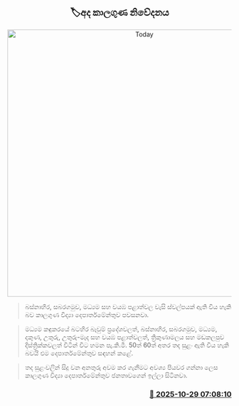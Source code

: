 <p align='center'><b><h2 align='center' title='Today's weather forecast'>🏷අද කාලගුණ නිවේදනය</h2></b></p>
<p align='center'><img src='https://helakuru.sgp1.cdn.digitaloceanspaces.com/esana/images/lib/weather-thumb-new-1[1].jpg' width='600' alt='Today's weather forecast'></p>

> බස්නාහිර, සබරගමුව, මධ්‍යම සහ වයඹ පළාත්වල වැසි ස්වල්පයක් ඇති විය හැකි බව කාලගුණ විද්‍යා දෙපාර්තමේන්තුව පවසනවා.

> මධ්‍යම කඳුකරයේ බටහිර බෑවුම් ප්‍රදේශවලත්, බස්නාහිර, සබරගමුව, මධ්‍යම, දකුණ, උතුරු, උතුරු-මැද සහ වයඹ පළාත්වලත්, ත්‍රිකුණාමලය සහ මඩකලපුව දිස්ත්‍රික්කවලත් විටින් විට හමන පැ.කි.මී. 50ත් 60ත් අතර තද සුළං ඇති විය හැකි බවයි එම දෙපාර්තමේන්තුව සඳහන් කළේ.

> තද සුළංවලින් සිදු වන අනතුරු අවම කර ගැනීමට අවශ්‍ය පියවර ගන්නා ලෙස කාලගුණ විද්‍යා දෙපාර්තමේන්තුව ජනතාවගෙන් ඉල්ලා සිටිනවා.



<h3 align='right'><a href='https://www.helakuru.lk/esana/p/114883/'>📅 2025-10-29 07:08:10</a></h3>
